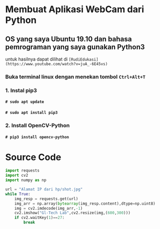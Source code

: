 # Membuat Aplikasi WebCam dari Python
## OS yang saya Ubuntu 19.10 dan bahasa pemrograman yang saya gunakan Python3
untuk hasilnya dapat dilihat di `[RudiEdukasi](https://www.youtube.com/watch?v=juA_-6E45vs)`
### Buka terminal linux dengan menekan tombol `Ctrl+Alt+T`
### 1. Instal pip3
#### `# sudo apt update`
#### `# sudo apt install pip3`
### 2. Install OpenCV-Python 
#### `# pip3 install opencv-python`
# Source Code 
```py
import requests
import cv2
import numpy as np

url = "Alamat IP dari hp/shot.jpg"
while True:
    img_resp = requests.get(url)
    img_arr = np.array(bytearray(img_resp.content),dtype=np.uint8)
    img = cv2.imdecode(img_arr,-1)
    cv2.imshow("Gl-Tech Lab",cv2.resize(img,(600,300)))
    if cv2.waitKey(1)==27:
        break
```
